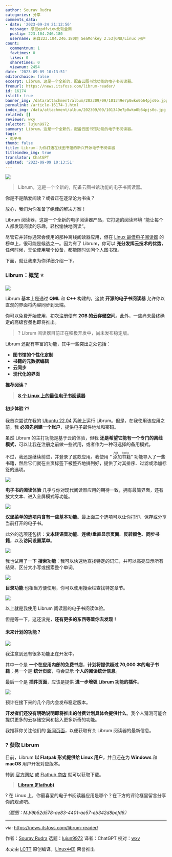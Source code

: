 ```yaml
---
author: Sourav Rudra
categories: 分享
comments_data:
- date: '2023-09-24 21:12:56'
  message: 感觉qpdfview比较全面
  postip: 223.104.246.180
  username: 来自223.104.246.180的 SeaMonkey 2.53|GNU/Linux 用户
count:
  commentnum: 1
  favtimes: 0
  likes: 0
  sharetimes: 0
  viewnum: 2454
date: '2023-09-09 10:13:51'
editorchoice: false
excerpt: Librum，这是一个全新的，配备云图书馆功能的电子书阅读器。
fromurl: https://news.itsfoss.com/librum-reader/
id: 16174
islctt: true
banner_img: /data/attachment/album/202309/09/101349e7p0wko0b64pjs0o.jpg
permalink: /article-16174-1.html
index_img: /data/attachment/album/202309/09/101349e7p0wko0b64pjs0o.jpg.thumb.jpg
related: []
reviewer: wxy
selector: lujun9972
summary: Librum，这是一个全新的，配备云图书馆功能的电子书阅读器。
tags:
- 电子书
thumb: false
title: Librum：为你打造在线图书馆的新兴开源电子书阅读器
titleindex_img: true
translator: ChatGPT
updated: '2023-09-09 10:13:51'
---
```


![](/data/attachment/album/202309/09/101349e7p0wko0b64pjs0o.jpg)



> 
> Librum，这是一个全新的，配备云图书馆功能的电子书阅读器。
> 
> 
> 


你是不是酷爱阅读？或者正在逐渐沦为书虫？


放心，我们为你准备了绝佳的解决方案！


Librum 阅读器，这是一个全新的电子阅读器产品，它打造的阅读环境 “能让每个人都发现阅读的乐趣，轻松愉快地阅读”。


尽管它并非你通常会使用的那种离线阅读器应用，但在 [Linux 最佳电子阅读器](https://itsfoss.com/best-ebook-readers-linux/) 的榜单上，很可能是候选之一。因为有了 Librum，你可以 **充分发挥云技术的优势**，任何时候，无论使用哪个设备，都能随时访问个人图书馆。


下面，就让我来为你详细介绍一下。


### Librum：概览 ⭐


![](/data/attachment/album/202309/09/101351m26u0i6y07djbj0u.png)


Librum 基本上是通过 **QML** 和 **C++** 构建的，这款 **开源的电子书阅读器** 允许你以直观的界面将内容同步到云端。


你可以免费开始使用，初次注册便有 **2GB 的云存储空间**。此外，一些尚未最终确定的高级套餐也即将推出。



> 
> ? Librum 阅读器目前正在积极开发中，尚未发布稳定版。
> 
> 
> 


Librum 还配有丰富的功能，其中一些突出之处包括：


* **图书馆的个性化定制**
* **书籍的元数据编辑**
* **云同步**
* **现代化的界面**


**推荐阅读** ?



> 
> **[8 个 Linux 上的最佳电子书阅读器](https://itsfoss.com/best-ebook-readers-linux/)**
> 
> 
> 


#### 初步体验 ?‍?


我首次尝试在我的 [Ubuntu 22.04](https://news.itsfoss.com/ubuntu-22-04-release/) 系统上运行 Librum。但是，在我使用该应用之前，我 **必须先创建一个账户**，提供电子邮件地址和密码。


虽然 Librum 的主打功能是基于云的体验，但我 **还是希望它能有一个专门的离线模式**，可以让我在注册之前做一些试用，或者作为一种可选择的备用模式。


不过，我还是继续前进，并登录了这款应用。我使用 “<ruby> 添加书籍 <rt>  Add books </rt></ruby>” 功能导入了一些书籍，然后它们就在主页标签下被整齐地排列好，提供了对其排序、过滤或添加标签的选项。


![](/data/attachment/album/202309/09/101352zvv2y66vii3dnxkx.png)


**电子书的阅读体验** 几乎与你对现代阅读器应用的期待一致，拥有最简界面，还有放大文本、进入全屏模式等功能。


![](/data/attachment/album/202309/09/101352efvg0g1y23ogze0z.png)


**汉堡菜单的选项内含有一些基本功能**。最上面三个选项可以让你打印、保存或分享当前打开的电子书。


此外的选项还包括：**文本转语音功能**、**连续/垂直显示页面**、**反转颜色**、**同步书籍**，以及**访问设置菜单**。


![](/data/attachment/album/202309/09/101353q8g3b8vf83lgmfb8.png)


我也试用了一下 **搜索功能**：我可以快速地查找特定的词汇，并可以高亮显示所有结果、区分大小写或搜索整个单词。


![](/data/attachment/album/202309/09/101353xff6jnjqqo6mtfzv.png)


**目录功能** 也相当方便使用，你可以使用搜索栏查找特定章节。


![](/data/attachment/album/202309/09/101354o2zpbs60wd791q2w.png)


以上就是我使用 Librum 阅读器的电子书阅读体验。


但是等一下，这还没完，**还有更多的东西等着你去发现！**


#### 未来计划的功能 ?


![](/data/attachment/album/202309/09/101354uoj0ysus1o48ss4p.png)


我注意到还有很多功能正在开发中。


其中一个是 **一个在应用内部的免费书店**，**计划将提供超过 70,000 本的电子书籍**；另一个是 **统计页面**，将会显示 **个人的阅读统计信息**。


最后一个是 **插件页面**，应该是提供 **进一步增强 Librum 功能的插件**。


![](/data/attachment/album/202309/09/101355v39jzt3bnw96jinj.png)


预计在接下来的几个月内会发布稳定版本。


**开发者们还没有明确说明即将推出的付费计划具体会提供什么**。我个人猜测可能会提供更多的云存储空间和接入更多新奇的功能。


我推荐你关注他们的 [新闻页面](https://librumreader.com/news)，以便获取有关 Librum 阅读器的最新信息。


### ? 获取 Librum


目前，Librum **以 Flatpak 形式提供给 Linux 用户**，并且还在为 **Windows** 和 **macOS** 用户开发对应版本。


转到 [官方网站](https://librumreader.com/) 或 [Flathub 商店](https://flathub.org/apps/com.librumreader.librum) 就可以获取下载。



> 
> **[Librum (Flathub)](https://flathub.org/apps/com.librumreader.librum)**
> 
> 
> 


? 在 Linux 上，你最喜爱的电子书阅读器应用是哪个？在下方的评论框里留言分享你的观点吧。


*（题图：MJ/9b52d578-ae83-4401-ae57-eb342d8bcfd6）*




---


via: <https://news.itsfoss.com/librum-reader/>


作者：[Sourav Rudra](https://news.itsfoss.com/author/sourav/) 选题：[lujun9972](https://github.com/lujun9972) 译者：ChatGPT 校对：[wxy](https://github.com/wxy)


本文由 [LCTT](https://github.com/LCTT/TranslateProject) 原创编译，[Linux中国](https://linux.cn/) 荣誉推出